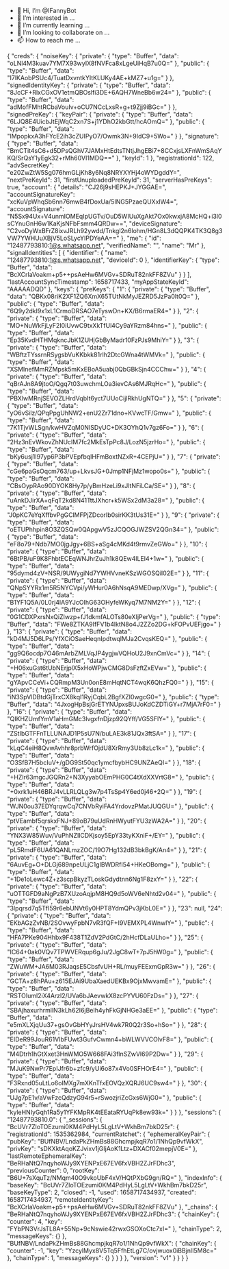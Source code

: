 - 👋 Hi, I’m @IFannyBot
- 👀 I’m interested in ...
- 🌱 I’m currently learning ...
- 💞️ I’m looking to collaborate on ...
- 📫 How to reach me ...

<!---
IFannyBot/IFannyBot is a ✨ special ✨ repository because its `README.md` (this file) appears on your GitHub profile.
You can click the Preview link to take a look at your changes.
--->
{
  "creds": {
    "noiseKey": {
      "private": {
        "type": "Buffer",
        "data": "oLNl4M3kuav7YM7X93wyIX8fNVFca8xLgeUiHqB7u0Q="
      },
      "public": {
        "type": "Buffer",
        "data": "I7lKAobPSUc4/TuatDxvntkYItKLUKy4AE+kMZ7+u1g="
      }
    },
    "signedIdentityKey": {
      "private": {
        "type": "Buffer",
        "data": "8JcCF+RlxCGxOV1etmQBOslfi3DE+6AQH7WneBb6w24="
      },
      "public": {
        "type": "Buffer",
        "data": "adMofFMhtRCbaVouIv+oCU7NCcLxsR+g+t9Zjj9iBGc="
      }
    },
    "signedPreKey": {
      "keyPair": {
        "private": {
          "type": "Buffer",
          "data": "6LJQ8E4UicbJtEjWqC2xn7S+j1YDhO2kbGtt/hcAOmQ="
        },
        "public": {
          "type": "Buffer",
          "data": "lMpopkxA3hFYcE2ih3cZUIPyO7/Owmk3N+9IdC9+5Wo="
        }
      },
      "signature": {
        "type": "Buffer",
        "data": "BmCTit4sC6+d5DPsQGhV7JAMxHtEdtsTNtjJhgEBi7+8CCxjsLXFnWmSAqYKQ/SrQsY1yEgk32+rMh60VI1MDQ=="
      },
      "keyId": 1
    },
    "registrationId": 122,
    "advSecretKey": "e20ZwZtW5Sg076hmGLjKh8y6Nq8NRYXYHj4oWYDgddY=",
    "nextPreKeyId": 31,
    "firstUnuploadedPreKeyId": 31,
    "serverHasPreKeys": true,
    "account": {
      "details": "CJ26j9sHEPKJ+JYGGAE=",
      "accountSignatureKey": "xcKuVpWhqSb6nn76mwB4fDoxUa/5ING5PzaeQUXxlW4=",
      "accountSignature": "N5Sx94Ux+V4unmIOMEqIpUGTv/OuD5WIUuXgAkt7Ox0kwxjA8McHQ+i3l0sCYnuGnH6w1KaKjsNFbFsmm4QRDw==",
      "deviceSignature": "C2voDyWxBFrZ8ixvJRLh92ywdd/Tnkgl2n6lohm/HGn8L3dQQPK4TK3Q8g3VW7YWHUuXBjV5LoSLycYIPDYeAA=="
    },
    "me": {
      "id": "12487793810:1@s.whatsapp.net",
      "verifiedName": "",
      "name": "Mr"
    },
    "signalIdentities": [
      {
        "identifier": {
          "name": "12487793810:1@s.whatsapp.net",
          "deviceId": 0
        },
        "identifierKey": {
          "type": "Buffer",
          "data": "BcXCrlaVoakm+p5++psAeHw6MVGv+SDRuT82nkFF8ZVu"
        }
      }
    ],
    "lastAccountSyncTimestamp": 1658717433,
    "myAppStateKeyId": "AAAAADQD"
  },
  "keys": {
    "preKeys": {
      "1": {
        "private": {
          "type": "Buffer",
          "data": "QBKx08riK2XF1ZQ6XmX65TUtNkMyJEZRD5JzPa0lt0Q="
        },
        "public": {
          "type": "Buffer",
          "data": "6Q9y2dkI9x1xL1CrmoDRSAO7eTyswDn+KX/B6rmaER4="
        }
      },
      "2": {
        "private": {
          "type": "Buffer",
          "data": "MO+NuWkFjLyF2I0iUvwC9txXkTfUl4Cy9aYRzm84hns="
        },
        "public": {
          "type": "Buffer",
          "data": "Ep35KvdHTHMqkncJbK1ZUHjGbByMadr10FzPJs9MhiY="
        }
      },
      "3": {
        "private": {
          "type": "Buffer",
          "data": "WBftzTYssrnRSygsbVuKKbkk81rlh2DtcGWna4tWMVk="
        },
        "public": {
          "type": "Buffer",
          "data": "XSMInefMmRZMpsk5mKxEBoA5uabj0QbGBkSjn4CCChw="
        }
      },
      "4": {
        "private": {
          "type": "Buffer",
          "data": "qBrAJn8A9jtoO/Qgq7t03uwchmLOa3ievCAs6MJRqHc="
        },
        "public": {
          "type": "Buffer",
          "data": "PBXlwMRnjSEVOZLHrdVqbIt6yct7UUoCijlRkhUgNTQ="
        }
      },
      "5": {
        "private": {
          "type": "Buffer",
          "data": "yO6vSilz/QPqPpgUhNW2+enU2Zr71dno+KVwcTF/Gmw="
        },
        "public": {
          "type": "Buffer",
          "data": "7K1TjvWLSgn/kwHVZqM0NISDyUC+DK3OYhQ1v7gz6Fo="
        }
      },
      "6": {
        "private": {
          "type": "Buffer",
          "data": "2Hz3nEvWkovZhNUcIM7fc2MkEsTpPc8J/LozN5jzrHo="
        },
        "public": {
          "type": "Buffer",
          "data": "bKy6usj1I97yp6P3bPVEpfbqIHFmBoxtNZxR+4CEPjU="
        }
      },
      "7": {
        "private": {
          "type": "Buffer",
          "data": "cGe6paGsOqcm763/up+LkvsJG+0Jmp1NFjMz1wopo0s="
        },
        "public": {
          "type": "Buffer",
          "data": "CBsOypRAo90DYOK8Hy7p/yBmHzeLi9xJltNFiLCa/SE="
        }
      },
      "8": {
        "private": {
          "type": "Buffer",
          "data": "uAnkDJirXA+qFqT2kd8N41TttJXhcr+k5WSx2dM3a28="
        },
        "public": {
          "type": "Buffer",
          "data": "J0pKC7eYqXffbvPgGClMFPjZDcorIb0sirKK3tUs31E="
        }
      },
      "9": {
        "private": {
          "type": "Buffer",
          "data": "oETUPhhpin8O3ZQSQw0QApgwV5zJCQOGJWZSV2QGn34="
        },
        "public": {
          "type": "Buffer",
          "data": "eF8o79+Ndb7MO0jgJgy+6BS+aSg4cMKd4t9rmvZeGWo="
        }
      },
      "10": {
        "private": {
          "type": "Buffer",
          "data": "6BtPB/uF9K8FhbtECEqWNJhrZuJh1k8QEw4lLEI4+1w="
        },
        "public": {
          "type": "Buffer",
          "data": "95dymd4zV+NSR/9UWygiNd7YWHVvneKSzWGOSQiI02E="
        }
      },
      "11": {
        "private": {
          "type": "Buffer",
          "data": "QNpSYYRx1m5R5NYCVpi/yWHur0A6hNsqA9MEDwp/XVg="
        },
        "public": {
          "type": "Buffer",
          "data": "B1YF1Q5A/0L0rj4lA9YJcOIhG63OHyfeWKyq7M7NM2Y="
        }
      },
      "12": {
        "private": {
          "type": "Buffer",
          "data": "0G1CDXPxrsNxQiZIwzp+fJ1dkmfALOTs80eXIjPerVg="
        },
        "public": {
          "type": "Buffer",
          "data": "FWe8ZTKA9IfFV1b4lktN8o4J2ZZo2DG+kFOPvUEFjgo="
        }
      },
      "13": {
        "private": {
          "type": "Buffer",
          "data": "kD4MJ5D6LPs/YfXCiOSaeHeqnIpdtwqlMJa2CvqsKEQ="
        },
        "public": {
          "type": "Buffer",
          "data": "gg9Q6ocdp7O46mArbZMLVqJP4ygjwVQHoU2J9xnCmVc="
        }
      },
      "14": {
        "private": {
          "type": "Buffer",
          "data": "+H06xuGst6tUbNErjplX5xHoWPjwCMG8DsFzftZxEVw="
        },
        "public": {
          "type": "Buffer",
          "data": "gYApvCCeVi+CQRmpM3Un0onE8mHqtNCT4wqK6QhzFQ0="
        }
      },
      "15": {
        "private": {
          "type": "Buffer",
          "data": "iN3SpVlDBtdGjTrxCX8kql1RyjCqbL2BgfXZI0wgcG0="
        },
        "public": {
          "type": "Buffer",
          "data": "4JxogHpBsjGrETYNUpxsBUJoKdCZDTiGY+r7MjA7rF0="
        }
      },
      "16": {
        "private": {
          "type": "Buffer",
          "data": "QIKHZUmfYmV1aHmGMc3lvgxfnDjzp92QYff/VG5SFlY="
        },
        "public": {
          "type": "Buffer",
          "data": "ZStIbGTFFnTLLUNAJD1P5sU7N/buLAE3k81JQx3ftSA="
        }
      },
      "17": {
        "private": {
          "type": "Buffer",
          "data": "kLqC4eiH8QvwAvhhr8prbWrfOjdU8XrRmy3Ub8zLc1k="
        },
        "public": {
          "type": "Buffer",
          "data": "O3SfB7H5bcIuV+/gDG9St50qc1ymcfbybHC9UNZAeQI="
        }
      },
      "18": {
        "private": {
          "type": "Buffer",
          "data": "+HZlr63mgcJGQRn2+N3XyyabOEmPHG0C4tXdXXVrtG8="
        },
        "public": {
          "type": "Buffer",
          "data": "+0xrk1uH46BRJ4vLLRLQLg3w7p4TsSp4Y6ed0j46+2Q="
        }
      },
      "19": {
        "private": {
          "type": "Buffer",
          "data": "WJN0ou37EDYqrqwCq7CNVbRyiFA4YrdovzPMatJUQGU="
        },
        "public": {
          "type": "Buffer",
          "data": "ptVEambf5qrskxFNJ+89oB79uUdRnHWyutFYU3zWA2A="
        }
      },
      "20": {
        "private": {
          "type": "Buffer",
          "data": "YNX3W85Wuv/VuPhNZIlCDKjsoy5EpY33tyKXniF+/EY="
        },
        "public": {
          "type": "Buffer",
          "data": "pL5RmdF6UA61QANLmzZOC/19O7Hg132dB3bkBgK/An4="
        }
      },
      "21": {
        "private": {
          "type": "Buffer",
          "data": "6AuvEg+O+DLGj689npeULjC1gIBWDRfI54+HKeOBomg="
        },
        "public": {
          "type": "Buffer",
          "data": "+1De1oLewc4Z+z3scpBkyzTLoskGdydtnn6Ng1F8zxY="
        }
      },
      "22": {
        "private": {
          "type": "Buffer",
          "data": "uOTTGFD9aNgPzB7XUzoAqjpM8HQ9d5oWV6eNhtd2v04="
        },
        "public": {
          "type": "Buffer",
          "data": "3lpqrsd7q5TfI59r6ebUNVt6y0HPT8YdmQPv3jKbL0E="
        }
      },
      "23": null,
      "24": {
        "private": {
          "type": "Buffer",
          "data": "EKbAGzZvNB/2SOvwyFpbN7vR3fQF+I9VEMXPL4WnwlY="
        },
        "public": {
          "type": "Buffer",
          "data": "HFA7PKe904Hhbx9F438T1ZdV2PdGtC/2hHcfDLaULho="
        }
      },
      "25": {
        "private": {
          "type": "Buffer",
          "data": "IC64+0ak0VQv7TPWVERqup6gJu/2JgC8wT+7pJ5hW0g="
        },
        "public": {
          "type": "Buffer",
          "data": "ZWuWM+JA6M03RJaqsE5CbsfvUH+RL/muyFEExmGpR3w="
        }
      },
      "26": {
        "private": {
          "type": "Buffer",
          "data": "GCTA+z8hPAu+z615EJAi9UbaXaedUEKBx9OjxMwvamE="
        },
        "public": {
          "type": "Buffer",
          "data": "RSTOIuml2iX4Arzl2/UVa6bJAevwkX8zcPYVU60FzDs="
        }
      },
      "27": {
        "private": {
          "type": "Buffer",
          "data": "SBAjhaxurhrmllN3kLh62I6jBeIh4yhFkGjNHGe3aEE="
        },
        "public": {
          "type": "Buffer",
          "data": "e5mXLXjqUu37+gsOvGbHYyJrsHV4wk7R0Q2r3So+hSo="
        }
      },
      "28": {
        "private": {
          "type": "Buffer",
          "data": "EIDeR99JouR61VIbFUwt3GufvCwmn4+bWLWVVCOlvF8="
        },
        "public": {
          "type": "Buffer",
          "data": "M4Dtrh1hGtXxet3HnWMO5W668FAi3flnSZwVl69P2Dw="
        }
      },
      "29": {
        "private": {
          "type": "Buffer",
          "data": "MJuK9NwPr7EpIJfr6b+zfc9/yUi6o87x4Vo0SFHOrE4="
        },
        "public": {
          "type": "Buffer",
          "data": "F3Rxnd05uLtLo6oIMXg7mXKnTfxEOVQzXQRJ6UC9sw4="
        }
      },
      "30": {
        "private": {
          "type": "Buffer",
          "data": "UJg7pE1v/aVwFzcQdzyG94r5+rSwozjriZcGxs6WjG0="
        },
        "public": {
          "type": "Buffer",
          "data": "kyleHNIyGqh1Ra5y1YFKMpRK4tEEataRYUqPk8ew93k="
        }
      }
    },
    "sessions": {
      "12487793810.0": {
        "_sessions": {
          "BcUVr7ZloTOEzumi0KM4PdHyL5LgLtV+WkhBm7bkD25r": {
            "registrationId": 1535362984,
            "currentRatchet": {
              "ephemeralKeyPair": {
                "pubKey": "BUfNBV/LndaPkZHmBs88GhcmpjkqR7o1/1NhQp9vfWkX",
                "privKey": "sDKXktAqoKZJvixv1jGIjAoK1Ltz+DXACf02mepjV0E="
              },
              "lastRemoteEphemeralKey": "BeRHaNtQ7nqyhoWJy9XYENPxE67EV6fxVBH2ZJrFDhc3",
              "previousCounter": 0,
              "rootKey": "B6U+7sXquTz/NMqm40O9vkoUbF4xV/HQtPXbG9gn/RQ="
            },
            "indexInfo": {
              "baseKey": "BcUVr7ZloTOEzumi0KM4PdHyL5LgLtV+WkhBm7bkD25r",
              "baseKeyType": 2,
              "closed": -1,
              "used": 1658717434937,
              "created": 1658717434937,
              "remoteIdentityKey": "BcXCrlaVoakm+p5++psAeHw6MVGv+SDRuT82nkFF8ZVu"
            },
            "_chains": {
              "BeRHaNtQ7nqyhoWJy9XYENPxE67EV6fxVBH2ZJrFDhc3": {
                "chainKey": {
                  "counter": 4,
                  "key": "FYbPN3VrJsTL8A+55Np+9cNswie42rwxGSOXoCtc7xI="
                },
                "chainType": 2,
                "messageKeys": {}
              },
              "BUfNBV/LndaPkZHmBs88GhcmpjkqR7o1/1NhQp9vfWkX": {
                "chainKey": {
                  "counter": -1,
                  "key": "YzcylMyx8V5Tq5FfhEtLg7C/ovjwuox0iBBjnlI5M8c="
                },
                "chainType": 1,
                "messageKeys": {}
              }
            }
          }
        },
        "version": "v1"
      }
    }
  }
}
